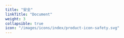 ```yaml
---
title: "安全"
linkTitle: "Document"
weight: 3
collapsible: true
icon: "/images/icons/index/product-icon-safety.svg"
---
```



